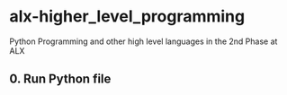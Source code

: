 # alx-higher_level_programming
Python Programming and other high level languages in the 2nd Phase at ALX

## 0. Run Python file
